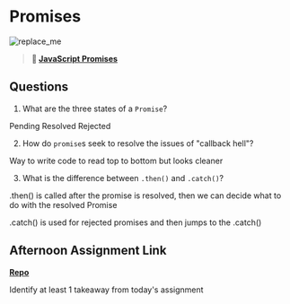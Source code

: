 # Promises

![replace_me](https://codeworks.blob.core.windows.net/public/assets/img/illustrations/placeholder.svg)

> **📖 [JavaScript Promises](https://codeworksacademy.com/fs-student-guide/resources/wk4/02-Promises)**

## Questions

1. What are the three states of a `Promise`?

Pending
Resolved
Rejected

2. How do `promise`s seek to resolve the issues of "callback hell"?

Way to write code to read top to bottom but looks cleaner

3. What is the difference between `.then()` and `.catch()`?

.then() is called after the promise is resolved, then we can decide what to do with the resolved Promise

.catch() is used for rejected promises and then jumps to the .catch()

## Afternoon Assignment Link

**[Repo](https://github.com/zaneljensen/Pokemon.git)**

Identify at least 1 takeaway from today's assignment
